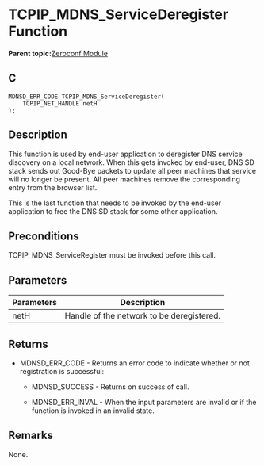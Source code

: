 # TCPIP\_MDNS\_ServiceDeregister Function

**Parent topic:**[Zeroconf Module](GUID-1076C2EA-7DC5-419E-A3E7-BBA92CFF5CFB.md)

## C

```
MDNSD_ERR_CODE TCPIP_MDNS_ServiceDeregister(
    TCPIP_NET_HANDLE netH
);
```

## Description

This function is used by end-user application to deregister DNS service discovery on a local network. When this gets invoked by end-user, DNS SD stack sends out Good-Bye packets to update all peer machines that service will no longer be present. All peer machines remove the corresponding entry from the browser list.

This is the last function that needs to be invoked by the end-user application to free the DNS SD stack for some other application.

## Preconditions

TCPIP\_MDNS\_ServiceRegister must be invoked before this call.

## Parameters

|Parameters|Description|
|----------|-----------|
|netH|Handle of the network to be deregistered.|

## Returns

-   MDNSD\_ERR\_CODE - Returns an error code to indicate whether or not registration is successful:

    -   MDNSD\_SUCCESS - Returns on success of call.

    -   MDNSD\_ERR\_INVAL - When the input parameters are invalid or if the function is invoked in an invalid state.


## Remarks

None.

